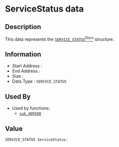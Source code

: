 # ServiceStatus data

## Description

This data represents the [`SERVICE_STATUS`<sup>Docs</sup>](https://docs.microsoft.com/en-us/windows/win32/api/winsvc/ns-winsvc-service_status) structure.

## Information

* Start Address : 
* End Address : 
* Size : 
* Data Type : `SERVICE_STATUS`

## Used By

* Used by functions:
  * [`sub_40FE80`](sub_40FE80.md)

## Value

```c
SERVICE_STATUS ServiceStatus;
```

